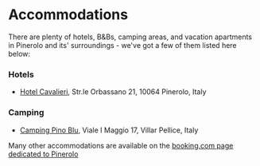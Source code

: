 # Accommodations

There are plenty of hotels, B&Bs, camping areas, and vacation apartments in Pinerolo and its' surroundings - we've got a few of them listed here below:

### Hotels

* [Hotel Cavalieri](https://hotel-cavalieri-pinerolo.business.site/), Str.le Orbassano 21, 10064 Pinerolo, Italy

### Camping

* [Camping Pino Blu](https://www.facebook.com/campeggiopinoblu/), Viale I Maggio 17, Villar Pellice, Italy

Many other accommodations are available on the [booking.com page dedicated to Pinerolo](https://www.booking.com/city/it/pinerolo.de.html)